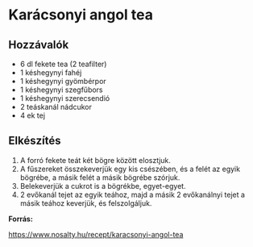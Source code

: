 # Karácsonyi angol tea

## Hozzávalók

- 6 dl fekete tea (2 teafilter)
- 1 késhegynyi fahéj
- 1 késhegynyi gyömbérpor
- 1 késhegynyi szegfűbors
- 1 késhegynyi szerecsendió
- 2 teáskanál nádcukor
- 4 ek tej

## Elkészítés

1. A forró fekete teát két bögre között elosztjuk.
1. A fűszereket összekeverjük egy kis csészében, és a felét az egyik bögrébe, a másik felét a másik bögrébe szórjuk.
1. Belekeverjük a cukrot is a bögrékbe, egyet-egyet.
1. 2 evőkanál tejet az egyik teához, majd a másik 2 evőkanálnyi tejet a másik teához keverjük, és felszolgáljuk.


**Forrás:**

https://www.nosalty.hu/recept/karacsonyi-angol-tea
